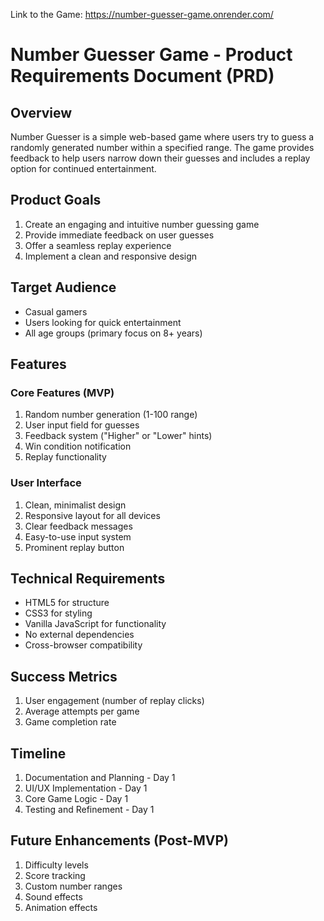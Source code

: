 Link to the Game: https://number-guesser-game.onrender.com/

# Number Guesser Game - Product Requirements Document (PRD)

## Overview

Number Guesser is a simple web-based game where users try to guess a randomly generated number within a specified range. The game provides feedback to help users narrow down their guesses and includes a replay option for continued entertainment.

## Product Goals

1. Create an engaging and intuitive number guessing game
2. Provide immediate feedback on user guesses
3. Offer a seamless replay experience
4. Implement a clean and responsive design

## Target Audience

- Casual gamers
- Users looking for quick entertainment
- All age groups (primary focus on 8+ years)

## Features

### Core Features (MVP)

1. Random number generation (1-100 range)
2. User input field for guesses
3. Feedback system ("Higher" or "Lower" hints)
4. Win condition notification
5. Replay functionality

### User Interface

1. Clean, minimalist design
2. Responsive layout for all devices
3. Clear feedback messages
4. Easy-to-use input system
5. Prominent replay button

## Technical Requirements

- HTML5 for structure
- CSS3 for styling
- Vanilla JavaScript for functionality
- No external dependencies
- Cross-browser compatibility

## Success Metrics

1. User engagement (number of replay clicks)
2. Average attempts per game
3. Game completion rate

## Timeline

1. Documentation and Planning - Day 1
2. UI/UX Implementation - Day 1
3. Core Game Logic - Day 1
4. Testing and Refinement - Day 1

## Future Enhancements (Post-MVP)

1. Difficulty levels
2. Score tracking
3. Custom number ranges
4. Sound effects
5. Animation effects
